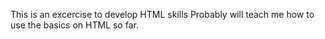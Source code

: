 This is an excercise to develop HTML skills
Probably will teach me how to use the basics on HTML so far.
